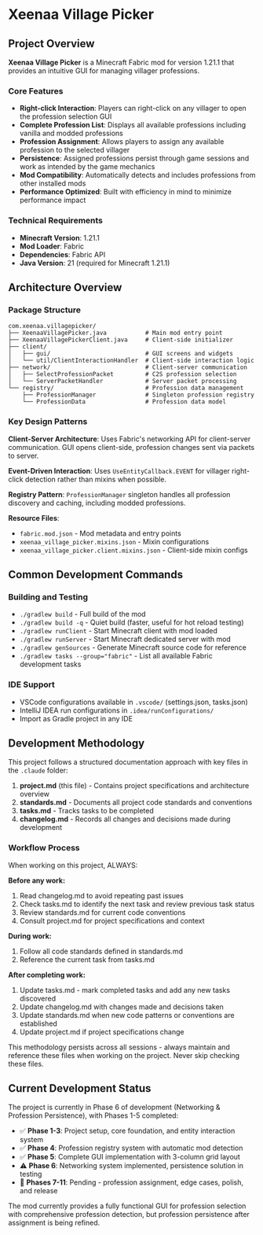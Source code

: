 # Xeenaa Village Picker

## Project Overview

**Xeenaa Village Picker** is a Minecraft Fabric mod for version 1.21.1 that provides an intuitive GUI for managing villager professions.

### Core Features
- **Right-click Interaction**: Players can right-click on any villager to open the profession selection GUI
- **Complete Profession List**: Displays all available professions including vanilla and modded professions
- **Profession Assignment**: Allows players to assign any available profession to the selected villager
- **Persistence**: Assigned professions persist through game sessions and work as intended by the game mechanics
- **Mod Compatibility**: Automatically detects and includes professions from other installed mods
- **Performance Optimized**: Built with efficiency in mind to minimize performance impact

### Technical Requirements
- **Minecraft Version**: 1.21.1
- **Mod Loader**: Fabric
- **Dependencies**: Fabric API
- **Java Version**: 21 (required for Minecraft 1.21.1)

## Architecture Overview

### Package Structure
```
com.xeenaa.villagepicker/
├── XeenaaVillagePicker.java           # Main mod entry point
├── XeenaaVillagePickerClient.java     # Client-side initializer  
├── client/
│   ├── gui/                           # GUI screens and widgets
│   └── util/ClientInteractionHandler  # Client-side interaction logic
├── network/                           # Client-server communication
│   ├── SelectProfessionPacket         # C2S profession selection
│   └── ServerPacketHandler            # Server packet processing
└── registry/                          # Profession data management
    ├── ProfessionManager              # Singleton profession registry
    └── ProfessionData                 # Profession data model
```

### Key Design Patterns

**Client-Server Architecture**: Uses Fabric's networking API for client-server communication. GUI opens client-side, profession changes sent via packets to server.

**Event-Driven Interaction**: Uses `UseEntityCallback.EVENT` for villager right-click detection rather than mixins when possible.

**Registry Pattern**: `ProfessionManager` singleton handles all profession discovery and caching, including modded professions.

**Resource Files**:
- `fabric.mod.json` - Mod metadata and entry points
- `xeenaa_village_picker.mixins.json` - Mixin configurations  
- `xeenaa_village_picker.client.mixins.json` - Client-side mixin configs

## Common Development Commands

### Building and Testing
- `./gradlew build` - Full build of the mod
- `./gradlew build -q` - Quiet build (faster, useful for hot reload testing)
- `./gradlew runClient` - Start Minecraft client with mod loaded
- `./gradlew runServer` - Start Minecraft dedicated server with mod
- `./gradlew genSources` - Generate Minecraft source code for reference
- `./gradlew tasks --group="fabric"` - List all available Fabric development tasks

### IDE Support
- VSCode configurations available in `.vscode/` (settings.json, tasks.json)
- IntelliJ IDEA run configurations in `.idea/runConfigurations/`
- Import as Gradle project in any IDE

## Development Methodology

This project follows a structured documentation approach with key files in the `.claude` folder:

1. **project.md** (this file) - Contains project specifications and architecture overview
2. **standards.md** - Documents all project code standards and conventions
3. **tasks.md** - Tracks tasks to be completed
4. **changelog.md** - Records all changes and decisions made during development

### Workflow Process

When working on this project, ALWAYS:

**Before any work:**
1. Read changelog.md to avoid repeating past issues
2. Check tasks.md to identify the next task and review previous task status
3. Review standards.md for current code conventions
4. Consult project.md for project specifications and context

**During work:**
1. Follow all code standards defined in standards.md
2. Reference the current task from tasks.md

**After completing work:**
1. Update tasks.md - mark completed tasks and add any new tasks discovered
2. Update changelog.md with changes made and decisions taken
3. Update standards.md when new code patterns or conventions are established
4. Update project.md if project specifications change

This methodology persists across all sessions - always maintain and reference these files when working on the project. Never skip checking these files.

## Current Development Status

The project is currently in Phase 6 of development (Networking & Profession Persistence), with Phases 1-5 completed:

- ✅ **Phase 1-3**: Project setup, core foundation, and entity interaction system
- ✅ **Phase 4**: Profession registry system with automatic mod detection
- ✅ **Phase 5**: Complete GUI implementation with 3-column grid layout
- ⚠️ **Phase 6**: Networking system implemented, persistence solution in testing
- 🔄 **Phases 7-11**: Pending - profession assignment, edge cases, polish, and release

The mod currently provides a fully functional GUI for profession selection with comprehensive profession detection, but profession persistence after assignment is being refined.